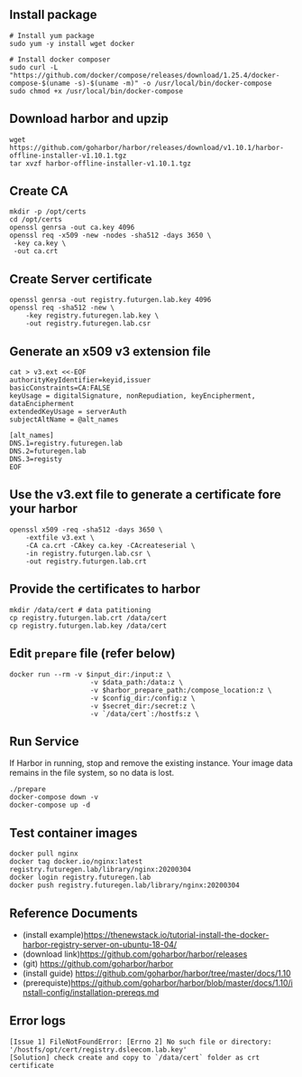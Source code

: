 
## Install package
```
# Install yum package
sudo yum -y install wget docker

# Install docker composer
sudo curl -L "https://github.com/docker/compose/releases/download/1.25.4/docker-compose-$(uname -s)-$(uname -m)" -o /usr/local/bin/docker-compose
sudo chmod +x /usr/local/bin/docker-compose
```

## Download harbor and upzip 
```
wget https://github.com/goharbor/harbor/releases/download/v1.10.1/harbor-offline-installer-v1.10.1.tgz
tar xvzf harbor-offline-installer-v1.10.1.tgz
```

## Create CA

```
mkdir -p /opt/certs
cd /opt/certs
openssl genrsa -out ca.key 4096
openssl req -x509 -new -nodes -sha512 -days 3650 \
 -key ca.key \
 -out ca.crt
```

## Create Server certificate
```
openssl genrsa -out registry.futurgen.lab.key 4096
openssl req -sha512 -new \
    -key registry.futuregen.lab.key \
    -out registry.futuregen.lab.csr
```

## Generate an x509 v3 extension file
```
cat > v3.ext <<-EOF
authorityKeyIdentifier=keyid,issuer
basicConstraints=CA:FALSE
keyUsage = digitalSignature, nonRepudiation, keyEncipherment, dataEncipherment
extendedKeyUsage = serverAuth
subjectAltName = @alt_names

[alt_names]
DNS.1=registry.futuregen.lab
DNS.2=futuregen.lab
DNS.3=registy
EOF
```

## Use the v3.ext file to generate a certificate fore your harbor
```
openssl x509 -req -sha512 -days 3650 \
    -extfile v3.ext \
    -CA ca.crt -CAkey ca.key -CAcreateserial \
    -in registry.futurgen.lab.csr \
    -out registry.futurgen.lab.crt
```

## Provide the certificates to harbor
```
mkdir /data/cert # data patitioning
cp registry.futurgen.lab.crt /data/cert
cp registry.futurgen.lab.key /data/cert
```

## Edit `prepare` file (refer below)
```
docker run --rm -v $input_dir:/input:z \
                    -v $data_path:/data:z \
                    -v $harbor_prepare_path:/compose_location:z \
                    -v $config_dir:/config:z \
                    -v $secret_dir:/secret:z \
                    -v `/data/cert`:/hostfs:z \
```

## Run Service
If Harbor in running, stop and remove the existing instance.
Your image data remains in the file system, so no data is lost.
```
./prepare
docker-compose down -v
docker-compose up -d
```

## Test container images
```
docker pull nginx
docker tag docker.io/nginx:latest registry.futuregen.lab/library/nginx:20200304
docker login registry.futuregen.lab
docker push registry.futuregen.lab/library/nginx:20200304
```

## Reference Documents

- (install example)https://thenewstack.io/tutorial-install-the-docker-harbor-registry-server-on-ubuntu-18-04/
- (download link)https://github.com/goharbor/harbor/releases
- (git) https://github.com/goharbor/harbor
- (install guide) https://github.com/goharbor/harbor/tree/master/docs/1.10
- (prerequiste)https://github.com/goharbor/harbor/blob/master/docs/1.10/install-config/installation-prereqs.md

## Error logs
```
[Issue 1] FileNotFoundError: [Errno 2] No such file or directory: '/hostfs/opt/cert/registry.dsleecom.lab.key'
[Solution] check create and copy to `/data/cert` folder as crt certificate
```
